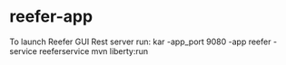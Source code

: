 # reefer-app

To launch Reefer GUI Rest server run:
kar -app_port 9080 -app reefer -service reeferservice mvn liberty:run



